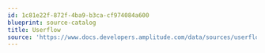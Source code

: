 ```yaml
---
id: 1c81e22f-872f-4ba9-b3ca-cf974084a600
blueprint: source-catalog
title: Userflow
source: 'https://www.docs.developers.amplitude.com/data/sources/userflow'
---
```


